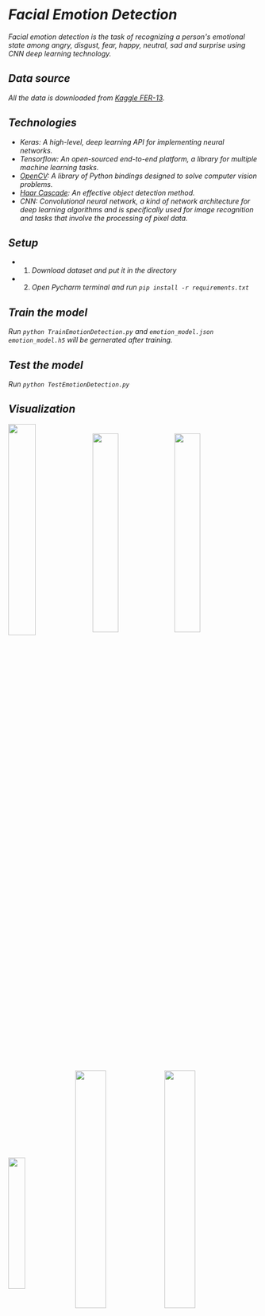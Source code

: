 # ***Facial Emotion Detection***

_Facial emotion detection is the task of recognizing a person's emotional state among angry, disgust, fear, happy, neutral, sad and surprise using CNN deep learning technology._

## ***Data source***

_All the data is downloaded from [Kaggle FER-13](https://www.kaggle.com/datasets/msambare/fer2013?resource=download)._

## ***Technologies***
- _Keras: A high-level, deep learning API for implementing neural networks._
- _Tensorflow: An open-sourced end-to-end platform, a library for multiple machine learning tasks._ 
- _[OpenCV](https://docs.opencv.org/3.4/index.html): A library of Python bindings designed to solve computer vision problems._
- _[Haar Cascade](https://docs.opencv.org/3.4/db/d28/tutorial_cascade_classifier.html): An effective object detection method._
- _CNN: Convolutional neural network, a kind of network architecture for deep learning algorithms and is specifically used for image recognition and tasks that involve the processing of pixel data._ 

## ***Setup*** 
- 1. _Download dataset and put it in the directory_

- 2. _Open Pycharm terminal and run  `pip install -r requirements.txt`_

## ***Train the model***
_Run `python TrainEmotionDetection.py` and `emotion_model.json emotion_model.h5` will be gernerated after training._

## ***Test the model***
_Run `python TestEmotionDetection.py`_

## ***Visualization***

<a href="sample2.gif"><img src="gif/sample2.gif" width="33%" align="center"></a>
<a href="sample4.gif"><img src="gif/sample4.gif" width="32%" align="center"></a>
<a href="sample7.gif"><img src="gif/sample7.gif" width="32%" align="center"></a>

<a href="sample1.gif"><img src="gif/sample1.gif" width="26%" align="center"></a>
<a href="sample5.gif"><img src="gif/sample5.gif" width="35%" align="center"></a>
<a href="sample6.gif"><img src="gif/sample6.gif" width="35%" align="center"></a>
